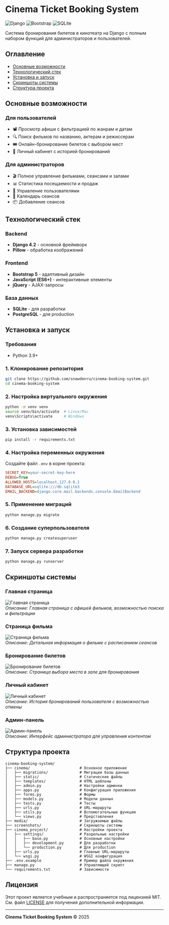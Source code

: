 # Cinema Ticket Booking System

![Django](https://img.shields.io/badge/Django-4.2-brightgreen)
![Bootstrap](https://img.shields.io/badge/Bootstrap-5-blue)
![SQLite](https://img.shields.io/badge/SQLite-3-lightgrey)

Система бронирования билетов в кинотеатр на Django с полным набором функций для администраторов и пользователей.

## Оглавление

- [Основные возможности](#основные-возможности)
- [Технологический стек](#технологический-стек)
- [Установка и запуск](#установка-и-запуск)
- [Скриншоты системы](#скриншоты-системы)
- [Структура проекта](#структура-проекта)

## Основные возможности

### Для пользователей
- 📽 Просмотр афиши с фильтрацией по жанрам и датам
- 🔍 Поиск фильмов по названию, актерам и режиссерам
- 🎟 Онлайн-бронирование билетов с выбором мест
- 📱 Личный кабинет с историей бронирований

### Для администраторов
- 🎬 Полное управление фильмами, сеансами и залами
- 📊 Статистика посещаемости и продаж
- 👥 Управление пользователями
- 📅 Календарь сеансов
- 📦 Добавление сеансов

## Технологический стек

### Backend
- **Django 4.2** - основной фреймворк
- **Pillow** - обработка изображений

### Frontend
- **Bootstrap 5** - адаптивный дизайн
- **JavaScript (ES6+)** - интерактивные элементы
- **jQuery** - AJAX-запросы

### База данных
- **SQLite** - для разработки
- **PostgreSQL** - для production

## Установка и запуск

### Требования
- Python 3.9+

### 1. Клонирование репозитория
```bash
git clone https://github.com/snowdenru/cinema-booking-system.git
cd cinema-booking-system
```

### 2. Настройка виртуального окружения
```bash
python -m venv venv
source venv/bin/activate  # Linux/Mac
venv\Scripts\activate     # Windows
```

### 3. Установка зависимостей
```bash
pip install -r requirements.txt
```

### 4. Настройка переменных окружения
Создайте файл `.env` в корне проекта:
```ini
SECRET_KEY=your-secret-key-here
DEBUG=True
ALLOWED_HOSTS=localhost,127.0.0.1
DATABASE_URL=sqlite:///db.sqlite3
EMAIL_BACKEND=django.core.mail.backends.console.EmailBackend
```

### 5. Применение миграций
```bash
python manage.py migrate
```

### 6. Создание суперпользователя
```bash
python manage.py createsuperuser
```

### 7. Запуск сервера разработки
```bash
python manage.py runserver
```

## Скриншоты системы

### Главная страница
![Главная страница](screenshots/homepage.png)  
*Описание: Главная страница с афишей фильмов, возможностью поиска и фильтрации*

### Страница фильма
![Страница фильма](screenshots/movie_detail.png)  
*Описание: Детальная информация о фильме с расписанием сеансов*

### Бронирование билетов
![Бронирование билетов](screenshots/booking.png)  
*Описание: Страница выбора места в зале для бронирования*

### Личный кабинет
![Личный кабинет](screenshots/profile.png)  
*Описание: История бронирований пользователя с возможностью отмены*

### Админ-панель
![Админ-панель](screenshots/admin.png)  
*Описание: Интерфейс администратора для управления контентом*

## Структура проекта

```
cinema-booking-system/
├── cinema/                      # Основное приложение
│   ├── migrations/              # Миграции базы данных
│   ├── static/                  # Статические файлы
│   ├── templates/               # HTML шаблоны
│   ├── admin.py                 # Настройки админки
│   ├── apps.py                  # Конфигурация приложения
│   ├── forms.py                 # Формы
│   ├── models.py                # Модели данных
│   ├── tests.py                 # Тесты
│   ├── urls.py                  # URL-маршруты
│   ├── utils.py                 # Вспомогательные функции
│   └── views.py                 # Представления
├── media/                       # Загружаемые файлы
├── screenshots/                 # Скриншоты системы
├── cinema_project/              # Настройки проекта
│   ├── settings/                # Раздельные настройки
│   │   ├── base.py              # Основные настройки
│   │   ├── development.py       # Для разработки
│   │   └── production.py        # Для production
│   ├── urls.py                  # Главные URL-маршруты
│   └── wsgi.py                  # WSGI конфигурация
├── .env.example                 # Пример файла окружения
├── manage.py                    # Управляющий скрипт
└── requirements.txt             # Зависимости
```
  
## Лицензия

Этот проект является учебным и распространяется под лицензией MIT. См. файл [LICENSE](LICENSE) для получения дополнительной информации.

---
**Cinema Ticket Booking System** © 2025
